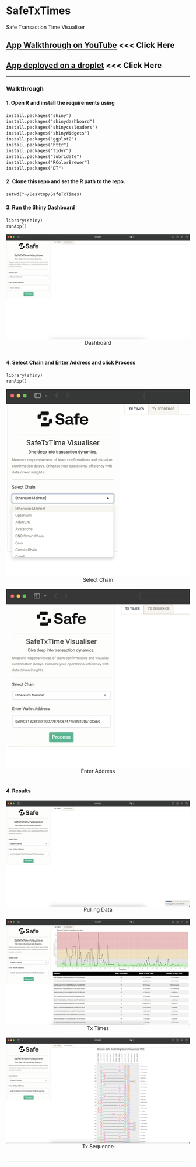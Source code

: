 # SafeTxTimes
Safe Transaction Time Visualiser

## [App Walkthrough on YouTube](https://www.youtube.com/watch?v=56FW_N1-NS4) <<< Click Here

## [App deployed on a droplet](http://143.110.238.86:) <<< Click Here

<hr>

### Walkthrough

#### 1. Open R and install the requirements using

```
install.packages("shiny")
install.packages("shinydashboard")
install.packages("shinycssloaders")
install.packages("shinyWidgets")
install.packages("ggplot2")
install.packages("httr")
install.packages("tidyr")
install.packages("lubridate")
install.packages("RColorBrewer")
install.packages("DT")
```
#### 2. Clone this repo and set the R path to the repo.

```
setwd("~/Desktop/SafeTxTimes)
```

#### 3. Run the Shiny Dashboard

```
library(shiny)
runApp()
```

<img src="www/First.png" align="center"/>
<div align="center">Dashboard</div>
<br>

#### 4. Select Chain and Enter Address and click Process

```
library(shiny)
runApp()
```

<img src="www/SelectChain.png" align="center"/>
<div align="center">Select Chain</div>
<br>


<img src="www/EnterAddress.png" align="center"/>
<div align="center">Enter Address</div>
<br>

#### 4. Results


<img src="www/Loading.png" align="center"/>
<div align="center">Pulling Data</div>
<br>

<img src="www/Tab1.png" align="center"/>
<div align="center">Tx Times</div>
<br>

<img src="www/Tab2.png" align="center"/>
<div align="center">Tx Sequence</div>
<br>

<hr>
